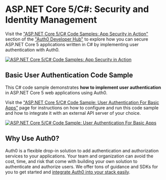 # ASP.NET Core 5/C#: Security and Identity Management

Visit the ["ASP.NET Core 5/C# Code Samples: App Security in Action"](https://auth0.com/developers/hub/code-samples/web-app/aspnet-core-v5-csharp) section of the ["Auth0 Developer Hub"](https://auth0.com/developers/hub) to explore how you can secure ASP.NET Core 5 applications written in C# by implementing user authentication with Auth0.

[![ASP.NET Core 5/C# Code Samples: App Security in Action](https://cdn.auth0.com/blog/hub/code-samples/web-app/aspnet-core-v5-csharp.png)](https://auth0.com/developers/hub/code-samples/web-app/aspnet-core-v5-csharp)
  
## Basic User Authentication Code Sample

This C# code sample demonstrates **how to implement user authentication** in ASP.NET Core 5 web applications using Auth0.

Visit the ["ASP.NET Core 5/C# Code Sample: User Authentication For Basic Apps"](https://auth0.com/developers/hub/code-samples/web-app/aspnet-core-v5-csharp/basic-authentication) page for instructions on how to configure and run this code sample and how to integrate it with an external API server of your choice.

[![ASP.NET Core 5/C# Code Sample: User Authentication For Basic Apps](https://cdn.auth0.com/blog/hub/code-samples/web-app/aspnet-core-v5-csharp/basic-authentication.png)](https://auth0.com/developers/hub/code-samples/web-app/aspnet-core-v5-csharp/basic-authentication)



## Why Use Auth0?

Auth0 is a flexible drop-in solution to add authentication and authorization services to your applications. Your team and organization can avoid the cost, time, and risk that come with building your own solution to authenticate and authorize users. We offer tons of guidance and SDKs for you to get started and [integrate Auth0 into your stack easily](https://auth0.com/developers/hub/code-samples/full-stack).